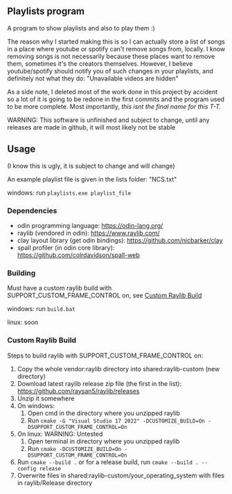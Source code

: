 ## Playlists program

A program to show playlists and also to play them :)

The reason why I started making this is so I can actually store a list of songs in a place where youtube or spotify can't remove songs from, locally. I know removing songs is not necessarily because these places want to remove them, sometimes it's the creators themselves. However, I believe youtube/spotify should notify you of such changes in your playlists, and definitely not what they do: "Unavailable videos are hidden"

As a side note, I deleted most of the work done in this project by accident so a lot of it is going to be redone in the first commits and the program used to be more complete. Most importantly, *this isnt the final name for this T-T.*

WARNING: This software is unfinished and subject to change, until any releases are made in github, it will most likely not be stable

## Usage

(I know this is ugly, it is subject to change and will change)

An example playlist file is given in the lists folder: "NCS.txt"

windows: run `playlists.exe playlist_file`

### Dependencies
 - odin programming language: https://odin-lang.org/
 - raylib (vendored in odin): https://www.raylib.com/
 - clay layout library (get odin bindings): https://github.com/nicbarker/clay
 - spall profiler (in odin core library): https://github.com/colrdavidson/spall-web

### Building

Must have a custom raylib build with SUPPORT_CUSTOM_FRAME_CONTROL on, see [Custom Raylib Build](#custom-raylib-build)

windows: run `build.bat`

linux: soon

### Custom Raylib Build
Steps to build raylib with SUPPORT_CUSTOM_FRAME_CONTROL on:
1. Copy the whole vendor:raylib directory into shared:raylib-custom (new directory)
2. Download latest raylib release zip file (the first in the list): https://github.com/raysan5/raylib/releases
3. Unzip it somewhere
4. On windows: 
    1. Open cmd in the directory where you unzipped raylib
    2. Run `cmake -G "Visual Studio 17 2022" -DCUSTOMIZE_BUILD=On -DSUPPORT_CUSTOM_FRAME_CONTROL=On`
5. On linux: WARNING: Untested
    1. Open terminal in directory where you unzipped raylib
    2. Run `cmake -DCUSTOMIZE_BUILD=On -DSUPPORT_CUSTOM_FRAME_CONTROL=On`
6. Run `cmake --build .` or for a release build, run `cmake --build . --config release`
7. Overwrite files in shared:raylib-custom/your_operating_system with files in raylib/Release directory